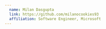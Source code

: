```yaml
---
  name: Milan Dasgupta
  link: https://github.com/milanocookies93
  affiliation: Software Engineer, Microsoft
---
```


